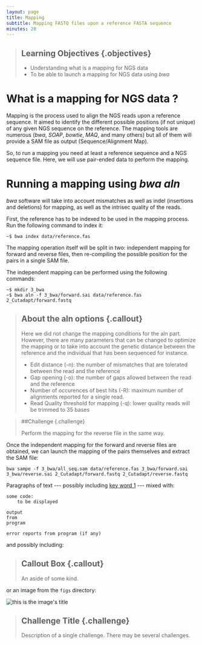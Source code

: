 ```yaml
---
layout: page
title: Mapping
subtitle: Mapping FASTQ files upon a reference FASTA sequence
minutes: 20
---
```

> ## Learning Objectives {.objectives}
>
> * Understanding what is a mapping for NGS data
> * To be able to launch a mapping for NGS data using *bwa*

# What is a mapping for NGS data ?

Mapping is the process used to align the NGS reads upon a reference sequence. It aimed to identify the different possible positions (if not unique) of any given NGS sequence on the reference. The mapping tools are numerous (*bwa*, *SOAP*, *bowtie*, *MAQ*, and many others) but all of them will provide a SAM file as output (Sequence/Alignment Map).

So, to run a mapping you need at least a reference sequence and a NGS sequence file. Here, we will use pair-ended data to perform the mapping.

# Running a mapping using *bwa aln*

*bwa* software will take into account mismatches as well as indel (insertions and deletions) for mapping, as well as the intrisec quality of the reads.

First, the reference has to be indexed to be used in the mapping process. Run the following command to index it:

~~~{.bash}
~$ bwa index data/reference.fas
~~~

The mapping operation itself will be split in two: independent mapping for forward and reverse files, then re-compiling the possible position for the pairs in a single SAM file.

The independent mapping can be performed using the following commands:

~~~{.bash}
~$ mkdir 3_bwa
~$ bwa aln -f 3_bwa/forward.sai data/reference.fas 2_Cutadapt/forward.fastq
~~~
> ## About the aln options {.callout}
>
> Here we did not change the mapping conditions for the aln part. However, there are many parameters that can be changed to optimize the mapping or to take into account the genetic distance between the reference and the individual that has been sequenced for instance.
> * Edit distance (-n): the number of mismatches that are tolerated between the read and the reference
> * Gap opening (-o): the number of gaps allowed between the read and the reference
> * Number of occurences of best hits (-R): maximum number of alignments reported for a single read.
> * Read Quality threshold for mapping (-q): lower quality reads will be trimmed to 35 bases

> ##Challenge {.challenge}
>
> Perform the mapping for the reverse file in the same way.

Once the independent mapping for the forward and reverse files are obtained, we can launch the mapping of the pairs themselves and extract the SAM file:

~~~{.bash}
bwa sampe -f 3_bwa/all_seq.sam data/reference.fas 3_bwa/forward.sai 3_bwa/reverse.sai 2_Cutadapt/forward.fastq 2_Cutadapt/reverse.fastq
~~~

Paragraphs of text
--- possibly including [key word 1](reference.html#key-word-1) ---
mixed with:

~~~ {.python}
some code:
    to be displayed
~~~
~~~ {.output}
output
from
program
~~~
~~~ {.error}
error reports from program (if any)
~~~

and possibly including:

> ## Callout Box {.callout}
>
> An aside of some kind.

or an image from the `figs` directory:

![this is the image's title](fig/example.svg "this is the image's alt text")

> ## Challenge Title {.challenge}
>
> Description of a single challenge.
> There may be several challenges.
